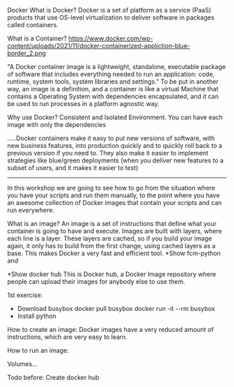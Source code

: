 Docker
What is Docker?
Docker is a set of platform as a service (PaaS) products that use OS-level virtualization to deliver software in packages called containers.

What is a Container?
https://www.docker.com/wp-content/uploads/2021/11/docker-containerized-appliction-blue-border_2.png


"A Docker container image is a lightweight, standalone, executable package of software that includes everything needed to run an application: code, runtime, system tools, system libraries and settings."
To be put in another way, an image is a definition, and a container is like a virtual Machine that contains a Operating System with dependencies encapsulated, and it can be used to run processes in a platform agnostic way.

Why use Docker?
Consistent and Isolated Environment. You can have each image with only the dependencies 


.....Docker containers make it easy to put new versions of software, with new business features, into production quickly and to quickly roll back to a previous version if you need to. They also make it easier to implement strategies like blue/green deployments (when you deliver new features to a subset of users, and it makes it easier to test)

------------------------------

In this workshop we are going to see how to go from the situation where you have your scripts and run them manually, to the point where you have an awesome collection of Docker images that contain your scripts and can run everywhere.

What is an image?
An image is a set of instructions that define what your container is going to have and execute. Images are built with layers, where each line is a layer. These layers are cached, so if you build your image again, it only has to build from the first change, using cached layers as a base. This makes Docker a very fast and efficient tool.
*Show fcm-python and 

*Show docker hub
This is Docker hub, a Docker Image repository where people can upload their images for anybody else to use them.


1st exercise:
- Download busybox
docker pull busybox
docker run -it --rm busybox
- Install python


How to create an image:
Docker images have a very reduced amount of instructions, which are very easy to learn.

How to run an image:



Volumes...



Todo before:
Create docker hub

